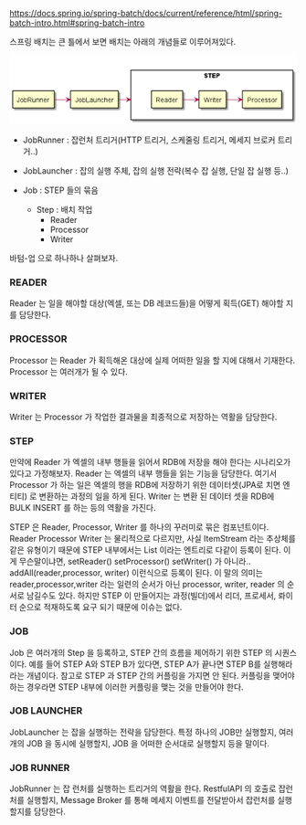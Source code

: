 
https://docs.spring.io/spring-batch/docs/current/reference/html/spring-batch-intro.html#spring-batch-intro

스프링 배치는 큰 틀에서 보면 배치는 아래의 개념들로 이루어져있다.

![](.ReadMe_images/68bd660f.png)

- JobRunner : 잡런처 트리거(HTTP 트리거, 스케줄링 트리거, 메세지 브로커 트리거..)

- JobLauncher : 잡의 실행 주체, 잡의 실행 전략(복수 잡 실행, 단일 잡 실행 등..)

- Job : STEP 들의 묶음
    - Step : 배치 작업
        - Reader
        - Processor
        - Writer
    


바텀-업 으로 하나하나 살펴보자.

### READER

Reader 는 일을 해야할 대상(엑셀, 또는 DB 레코드들)을 어떻게 획득(GET) 해야할 지를 담당한다.

### PROCESSOR

Processor 는 Reader 가 획득해온 대상에 실제 어떠한 일을 할 지에 대해서 기재한다. Processor 는 여러개가 될 수 있다.

### WRITER  

Writer 는 Processor 가 작업한 결과물을 최종적으로 저장하는 역활을 담당한다.   

### STEP

만약에 Reader 가 엑셀의 내부 행들을 읽어서 RDB에 저장을 해야 한다는 시나리오가 있다고 가정해보자. Reader 는 엑셀의 내부 행들을 읽는 기능을 담당한다. 여기서 Processor 가 하는 일은 엑셀의 행을 RDB에 저장하기 위한 데이터셋(JPA로 치면 엔티티) 로 변환하는 과정의 일을 하게 된다. Writer 는 변환 된 데이터 셋을 RDB에 BULK INSERT 를 하는 등의 역활을 가진다.

STEP 은 Reader, Processor, Writer 를 하나의 꾸러미로 묶은 컴포넌트이다. Reader Processor Writer 는 물리적으로 다르지만, 사실 ItemStream 라는 추상체를 같은 유형이기 때문에 STEP 내부에서는 List<ItemStream> 이라는 엔트리로 다같이 등록이 된다. 이게 무슨말이냐면, setReader() setProcessor() setWriter() 가 아니라.. addAll(reader,processor, writer) 이런식으로 등록이 된다. 이 말의 의미는 reader,processor,writer 라는 일련의 순서가 아닌 processor, writer, reader 의 순서로 남길수도 있다. 하지만 STEP 이 만들어지는 과정(빌더)에서 리더, 프로세서, 롸이터 순으로 적재하도록 요구 되기 때문에 이슈는 없다. 

### JOB

Job 은 여러개의 Step 을 등록하고, STEP 간의 흐름을 제어하기 위한 STEP 의 시퀀스이다. 예를 들어 STEP A와 STEP B가 있다면, STEP A가 끝나면 STEP B를 실행해라 라는 개념이다. 참고로 STEP 과 STEP 간의 커플링을 가지면 안 된다. 커플링을 맺어야 하는 경우라면 STEP 내부에 이러한 커플링을 맺는 것을 만들어야 한다.

### JOB LAUNCHER

JobLauncher 는 잡을 실행하는 전략을 담당한다. 특정 하나의 JOB만 실행할지, 여러개의 JOB 을 동시에 실행할지, JOB 을 어떠한 순서대로 실행할지 등을 말이다. 

### JOB RUNNER

JobRunner 는 잡 런처를 실행하는 트리거의 역활을 한다. RestfulAPI 의 호출로 잡런처를 실행할지, Message Broker 를 통해 메세지 이벤트를 전달받아서 잡런처를 실행할지를 담당한다.
